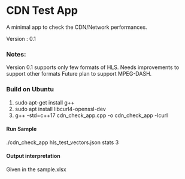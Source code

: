 # CDN Test App

A minimal app to check the CDN/Network performances.

Version : 0.1

### Notes:
Version 0.1 supports only few formats of HLS. Needs improvements to support other formats
Future plan to support MPEG-DASH.

### Build on Ubuntu
1. sudo apt-get install g++
2. sudo apt install libcurl4-openssl-dev
3. g++ -std=c++17 cdn_check_app.cpp -o cdn_check_app -lcurl

#### Run Sample
./cdn_check_app hls_test_vectors.json stats 3

#### Output interpretation
Given in the sample.xlsx